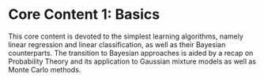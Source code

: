 # Core Content 1: Basics

This core content is devoted to the simplest learning algorithms, namely linear regression and linear classification, as well as their Bayesian counterparts. The transition to Bayesian approaches is aided by a recap on Probability Theory and its application to Gaussian mixture models as well as Monte Carlo methods. 


```{tableofcontents}
```
